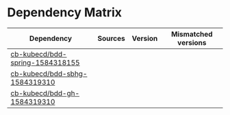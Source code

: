 # Dependency Matrix

Dependency | Sources | Version | Mismatched versions
---------- | ------- | ------- | -------------------
[cb-kubecd/bdd-spring-1584318155](https://github.com/cb-kubecd/bdd-spring-1584318155.git) |  | []() | 
[cb-kubecd/bdd-sbhg-1584319310](https://github.com/cb-kubecd/bdd-sbhg-1584319310.git) |  | []() | 
[cb-kubecd/bdd-gh-1584319310](https://github.com/cb-kubecd/bdd-gh-1584319310.git) |  | []() | 
